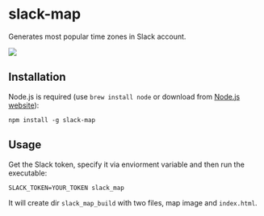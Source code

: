 # slack-map

Generates most popular time zones in Slack account.

![](http://i.ncrp.co/image/3Z0B3f0d2P36/Screen%20Shot%202015-01-30%20at%2006.35.37.png)

## Installation

Node.js is required (use `brew install node` or download from [Node.js website](http://nodejs.org/)):

```
npm install -g slack-map
```

## Usage

Get the Slack token, specify it via enviorment variable and then run the executable:

```
SLACK_TOKEN=YOUR_TOKEN slack_map
```

It will create dir `slack_map_build` with two files, map image and `index.html`.

